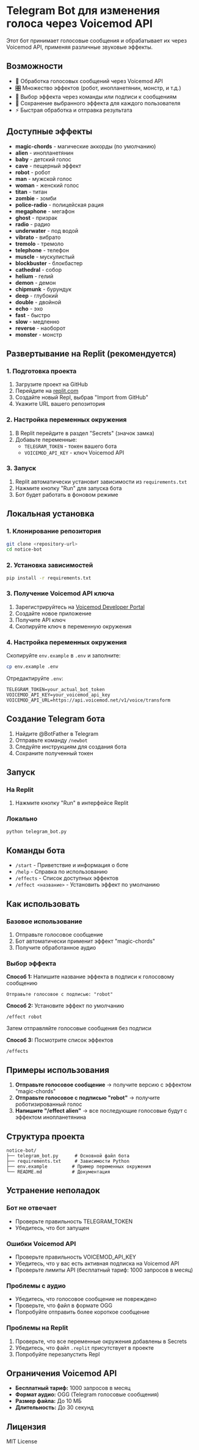 # Telegram Bot для изменения голоса через Voicemod API

Этот бот принимает голосовые сообщения и обрабатывает их через Voicemod API, применяя различные звуковые эффекты.

## Возможности

- 🎤 Обработка голосовых сообщений через Voicemod API
- 🎛️ Множество эффектов (робот, инопланетянин, монстр, и т.д.)
- 💬 Выбор эффекта через команды или подписи к сообщениям
- 🔄 Сохранение выбранного эффекта для каждого пользователя
- ⚡ Быстрая обработка и отправка результата

## Доступные эффекты

- **magic-chords** - магические аккорды (по умолчанию)
- **alien** - инопланетянин
- **baby** - детский голос
- **cave** - пещерный эффект
- **robot** - робот
- **man** - мужской голос
- **woman** - женский голос
- **titan** - титан
- **zombie** - зомби
- **police-radio** - полицейская рация
- **megaphone** - мегафон
- **ghost** - призрак
- **radio** - радио
- **underwater** - под водой
- **vibrato** - вибрато
- **tremolo** - тремоло
- **telephone** - телефон
- **muscle** - мускулистый
- **blockbuster** - блокбастер
- **cathedral** - собор
- **helium** - гелий
- **demon** - демон
- **chipmunk** - бурундук
- **deep** - глубокий
- **double** - двойной
- **echo** - эхо
- **fast** - быстро
- **slow** - медленно
- **reverse** - наоборот
- **monster** - монстр

## Развертывание на Replit (рекомендуется)

### 1. Подготовка проекта
1. Загрузите проект на GitHub
2. Перейдите на [replit.com](https://replit.com)
3. Создайте новый Repl, выбрав "Import from GitHub"
4. Укажите URL вашего репозитория

### 2. Настройка переменных окружения
1. В Replit перейдите в раздел "Secrets" (значок замка)
2. Добавьте переменные:
   - `TELEGRAM_TOKEN` - токен вашего бота
   - `VOICEMOD_API_KEY` - ключ Voicemod API

### 3. Запуск
1. Replit автоматически установит зависимости из `requirements.txt`
2. Нажмите кнопку "Run" для запуска бота
3. Бот будет работать в фоновом режиме

## Локальная установка

### 1. Клонирование репозитория
```bash
git clone <repository-url>
cd notice-bot
```

### 2. Установка зависимостей
```bash
pip install -r requirements.txt
```

### 3. Получение Voicemod API ключа
1. Зарегистрируйтесь на [Voicemod Developer Portal](https://developer.voicemod.net/)
2. Создайте новое приложение
3. Получите API ключ
4. Скопируйте ключ в переменную окружения

### 4. Настройка переменных окружения

Скопируйте `env.example` в `.env` и заполните:

```bash
cp env.example .env
```

Отредактируйте `.env`:
```env
TELEGRAM_TOKEN=your_actual_bot_token
VOICEMOD_API_KEY=your_voicemod_api_key
VOICEMOD_API_URL=https://api.voicemod.net/v1/voice/transform
```

## Создание Telegram бота

1. Найдите @BotFather в Telegram
2. Отправьте команду `/newbot`
3. Следуйте инструкциям для создания бота
4. Сохраните полученный токен

## Запуск

### На Replit
1. Нажмите кнопку "Run" в интерфейсе Replit

### Локально
```bash
python telegram_bot.py
```

## Команды бота

- `/start` - Приветствие и информация о боте
- `/help` - Справка по использованию
- `/effects` - Список доступных эффектов
- `/effect <название>` - Установить эффект по умолчанию

## Как использовать

### Базовое использование
1. Отправьте голосовое сообщение
2. Бот автоматически применит эффект "magic-chords"
3. Получите обработанное аудио

### Выбор эффекта
**Способ 1:** Напишите название эффекта в подписи к голосовому сообщению
```
Отправьте голосовое с подписью: "robot"
```

**Способ 2:** Установите эффект по умолчанию
```
/effect robot
```
Затем отправляйте голосовые сообщения без подписи

**Способ 3:** Посмотрите список эффектов
```
/effects
```

## Примеры использования

1. **Отправьте голосовое сообщение** → получите версию с эффектом "magic-chords"
2. **Отправьте голосовое с подписью "robot"** → получите роботизированный голос
3. **Напишите "/effect alien"** → все последующие голосовые будут с эффектом инопланетянина

## Структура проекта

```
notice-bot/
├── telegram_bot.py      # Основной файл бота
├── requirements.txt     # Зависимости Python
├── env.example         # Пример переменных окружения
└── README.md           # Документация
```

## Устранение неполадок

### Бот не отвечает
- Проверьте правильность TELEGRAM_TOKEN
- Убедитесь, что бот запущен

### Ошибки Voicemod API
- Проверьте правильность VOICEMOD_API_KEY
- Убедитесь, что у вас есть активная подписка на Voicemod API
- Проверьте лимиты API (бесплатный тариф: 1000 запросов в месяц)

### Проблемы с аудио
- Убедитесь, что голосовое сообщение не повреждено
- Проверьте, что файл в формате OGG
- Попробуйте отправить более короткое сообщение

### Проблемы на Replit
1. Проверьте, что все переменные окружения добавлены в Secrets
2. Убедитесь, что файл `.replit` присутствует в проекте
3. Попробуйте перезапустить Repl

## Ограничения Voicemod API

- **Бесплатный тариф:** 1000 запросов в месяц
- **Формат аудио:** OGG (Telegram голосовые сообщения)
- **Размер файла:** До 10 МБ
- **Длительность:** До 30 секунд

## Лицензия

MIT License 